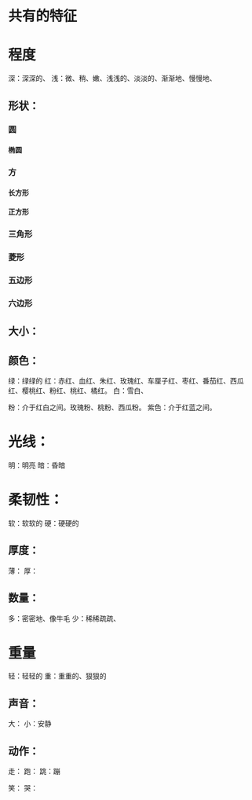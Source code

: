 
# 共有的特征
# 程度
深：深深的、
浅：微、稍、嫩、浅浅的、淡淡的、渐渐地、慢慢地、


## 形状：
### 圆
#### 椭圆
### 方
#### 长方形
#### 正方形

### 三角形
### 菱形
### 五边形
### 六边形

## 大小：
## 颜色：
绿：绿绿的
红：赤红、血红、朱红、玫瑰红、车厘子红、枣红、番茄红、西瓜红、樱桃红、粉红、桃红、橘红。
白：雪白、

粉：介于红白之间。玫瑰粉、桃粉、西瓜粉。
紫色：介于红蓝之间。
# 光线：
明：明亮
暗：昏暗
# 柔韧性：
软：软软的
硬：硬硬的

## 厚度：
薄：
厚：
## 数量：
多：密密地、像牛毛
少：稀稀疏疏、

# 重量
轻：轻轻的
重：重重的、狠狠的

## 声音：
大：
小：安静

## 动作：
走：
跑：
跳：蹦

笑：
哭：



